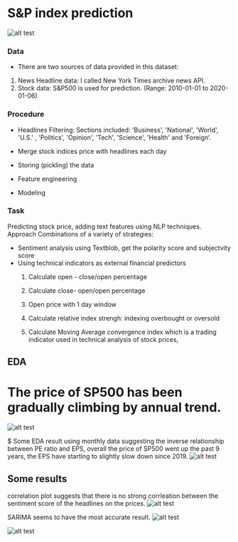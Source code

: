# S&P index prediction


![alt test](https://github.com/rockinhumingbird/SP500_prediction/blob/master/nyt.jpeg)
### Data
- There are two sources of data provided in this dataset:

1. News Headline data: I called New York Times archive news API.
2. Stock data: S&P500 is used for prediction. (Range: 2010-01-01 to 2020-01-06)

### Procedure
- Headlines Filtering:
  Sections included: 'Business', 'National', 'World', 'U.S.' , 'Politics', 'Opinion', 'Tech', 'Science',  'Health' and 'Foreign‘.

- Merge stock indices price with headlines each day

- Storing (pickling) the data

- Feature engineering

- Modeling


### Task
Predicting stock price, adding text features using NLP techniques.
Approach
Combinations of a variety of strategies:
- Sentiment analysis using Textblob, get the polarity score and subjectvity score
- Using technical indicators as external financial predictors
  1. Calculate open - close/open percentage 
  2. Calculate close- open/open percentage
  3. Open price with 1 day window
 
  4. Calculate relative index strengh: indexing overbought or oversold
  5. Calculate Moving Average convergence index which is a trading indicator used in technical analysis of stock prices,

## EDA
# The price of SP500 has been gradually climbing by annual trend.
![alt test](https://github.com/rockinhumingbird/SP500_prediction/blob/master/image/newplot%20(5).png)

$ Some EDA result using monthly data suggesting the inverse relationship between PE ratio and EPS, overall the price of SP500 went up the past 9 years, the EPS have starting to slightly slow down since 2019.
![alt test](https://github.com/rockinhumingbird/SP500_prediction/blob/master/image/newplot%20(8).png)

## Some results

correlation plot suggests that there is no strong corrleation between the sentiment score of the headlines on the prices.
![alt test](https://github.com/rockinhumingbird/SP500_prediction/blob/master/image/corrplot.png)

SARIMA seems to have the most accurate result.
![alt test](https://github.com/rockinhumingbird/SP500_prediction/blob/master/sarima.png)

![alt test](https://github.com/rockinhumingbird/SP500_prediction/blob/master/image/knn.png)

